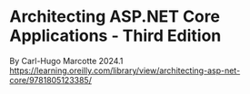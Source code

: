 # Architecting ASP.NET Core Applications - Third Edition
By Carl-Hugo Marcotte 2024.1
https://learning.oreilly.com/library/view/architecting-asp-net-core/9781805123385/
